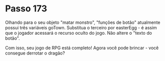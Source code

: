 # Passo 173

Olhando para o seu objeto "matar monstro", "funções de botão" atualmente possui três variáveis ​​​​goTown. Substitua o terceiro por easterEgg - é assim que o jogador acessará o recurso oculto do jogo. Não altere o "texto do botão".

Com isso, seu jogo de RPG está completo! Agora você pode brincar - você consegue derrotar o dragão?